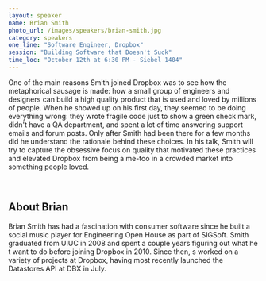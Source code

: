 ```yaml
---
layout: speaker
name: Brian Smith
photo_url: /images/speakers/brian-smith.jpg
category: speakers
one_line: "Software Engineer, Dropbox"
session: "Building Software that Doesn't Suck"
time_loc: "October 12th at 6:30 PM - Siebel 1404"
---
```


<p>One of the main reasons Smith joined Dropbox was to see how the metaphorical sausage is made: how a small group of engineers and designers can build a high quality product that is used and loved by millions of people. When he showed up on his first day, they seemed to be doing everything wrong: they wrote fragile code just to show a green check mark, didn't have a QA department, and spent a lot of time answering support emails and forum posts. Only after Smith had been there for a few months did he understand the rationale behind these choices. In his talk, Smith will try to capture the obsessive focus on quality that motivated these practices and elevated Dropbox from being a me-too in a crowded market into something people loved.</p>

<br/>

## About Brian
Brian Smith has had a fascination with consumer software since he built a social music player for Engineering Open House as part of SIGSoft. Smith graduated from UIUC in 2008 and spent a couple years figuring out what he t want to do before joining Dropbox in 2010. Since then, s worked on a variety of projects at Dropbox, having most recently launched the Datastores API at DBX in July.
